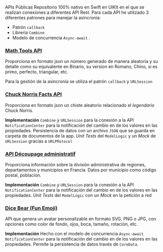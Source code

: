 APIs Públicas
Repositorio 100% nativo en Swift en UIKIt en el que se realizan conexiones a diferentes API Rest. Para cada API he utilizado 3 diferentes patrones para manejar la asincronía:

* Patrón `callback` 
* Librería `Combine`
* Modelo de concurrencia `Async-await` .
  
### [Math Tools API](https://math.tools/api/numbers/)
Proporciona en formato json un número generado de manera aleatoria y su detalle como su equivalente en Binario, su version en Romano, Chino, si es primo, perfecto, triangular, etc.

Para la gestión de la asincronía se utiliza el patrón `callback` y `URLSession` 

### [Chuck Norris Facts API](https://api.chucknorris.io)
Proporciona en formato json un chiste aleatorio relacionado el *legendario* Chuck Norris. 

**Implementación**
`Combine`  y `URLSession` para la conexión a la API 
`NotificationCenter` para la notificación del cambio en de los valores en las propiedades. 
Persistencia de datos con un archivo `JSON` que se guarda en carpeta de documentos de la app. 
*Unit Tests* del `ModelLogic` y un *Mock* de `URLSession` gracias a `URLPRotocol`

### [API Découpage administratif](https://geo.api.gouv.fr/decoupage-administratif)
Proporciona información sobre la división administrativa de regiones, departamentos y municipios en Francia. Datos por municipio como código postal, población. 

**Implementación**
`Combine`  y `URLSession` para la conexión a la API 
`NotificationCenter` para la notificación del cambio en de los valores en las propiedades. 
*Unit Tests* del `ModelLogic` con un *Mock* en la petición a red

### [Dice Bear (Fun Emoji)](https://www.dicebear.com/styles/fun-emoji/) 
API que genera un avatar personalizable en formato SVG, PNG o JPG, con opciones como color de fondo, ojos, boca, tamaño, rotación, etc. 

**Implementación**
Hecho con el modelo de concurrencia `Async-await` 
`NotificationCenter` para la notificación del cambio en de los valores en las propiedades. 
Permite la persistencia de datos través de `CoreData`.

